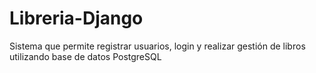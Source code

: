 # Libreria-Django
Sistema que permite registrar usuarios, login y realizar gestión de libros utilizando base de datos PostgreSQL
